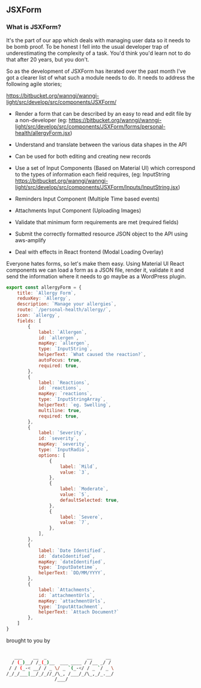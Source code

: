 
## JSXForm

### What is JSXForm?

It's the part of our app which deals with managing user data so it needs to be bomb proof. To be honest I fell into the usual developer trap of underestimating the complexity of a task. You'd think you'd learn not to do that after 20 years, but you don't.

So as the development of JSXForm has iterated over the past month I've got a clearer list of what such a module needs to do. It needs to address the following agile stories;

https://bitbucket.org/wanngi/wanngi-light/src/develop/src/components/JSXForm/

- Render a form that can be described by an easy to read and edit file by a non-developer
(eg: https://bitbucket.org/wanngi/wanngi-light/src/develop/src/components/JSXForm/forms/personal-health/allergyForm.jsx)

- Understand and translate between the various data shapes in the API

- Can be used for both editing and creating new records

- Use a set of Input Components (Based on Material UI) which correspond to the types of information each field requires, (eg: InputString https://bitbucket.org/wanngi/wanngi-light/src/develop/src/components/JSXForm/Inputs/InputString.jsx)

- Reminders Input Component (Multiple Time based events)

- Attachments Input Component (Uploading Images)

- Validate that minimum form requirements are met (required fields)

- Submit the correctly formatted resource JSON object to the API using aws-amplify

- Deal with effects in React frontend (Modal Loading Overlay) 



Everyone hates forms, so let's make them easy. Using Material UI React components we can load a form as a JSON file, render it, validate it and send the information where it needs to go maybe as a WordPress plugin.

```javascript
export const allergyForm = {
    title: `Allergy Form`,
    reduxKey: `Allergy`,
    description: `Manage your allergies`,
    route: `/personal-health/allergy/`,
    icon: `allergy`,
    fields: [
        {
            label: `Allergen`,
            id: `allergen`,
            mapKey: `allergen`,
            type: `InputString`,
            helperText: `What caused the reaction?`,
            autoFocus: true,
            required: true,
        },
        {
            label: `Reactions`,
            id: `reactions`,
            mapKey: `reactions`,
            type: `InputStringArray`,
            helperText: `eg. Swelling`,
            multiline: true,
            required: true,
        },
        {
            label: `Severity`,
            id: `severity`,
            mapKey: `severity`,
            type: `InputRadio`,            
            options: [
                {
                    label: `Mild`,
                    value: `3`,
                },
                {
                    label: `Moderate`,
                    value: `5`,
                    defaultSelected: true,
                },
                {
                    label: `Severe`,
                    value: `7`,
                },
            ],
        },
        {
            label: `Date Identified`,
            id: `dateIdentified`,
            mapKey: `dateIdentified`,
            type: `InputDatetime`,
            helperText: `DD/MM/YYYY`,
        },
        {
            label: `Attachments`,
            id: `attachmentUrls`,
            mapKey: `attachmentUrls`,
            type: `InputAttachment`,
            helperText: `Attach Document?`
        },
    ]
}

```

brought to you by

```bash

   ___    __  _               __     __
  / (_)__/ /_(_)__  ___ ____ / /__ _/ /
 / / (_-< __/ / _ \/ _ `(_-</ / _ `/ _ \
/_/_/___|__/_/_//_/\_, /___/_/\_,_/_.__/
                  /___/

```
